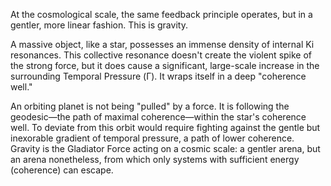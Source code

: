 At the cosmological scale, the same feedback principle operates, but in a gentler, more linear fashion. This is gravity.

A massive object, like a star, possesses an immense density of internal Ki resonances. This collective resonance doesn't create the violent spike of the strong force, but it does cause a significant, large-scale increase in the surrounding Temporal Pressure (Γ). It wraps itself in a deep "coherence well."

An orbiting planet is not being "pulled" by a force. It is following the geodesic—the path of maximal coherence—within the star's coherence well. To deviate from this orbit would require fighting against the gentle but inexorable gradient of temporal pressure, a path of lower coherence. Gravity is the Gladiator Force acting on a cosmic scale: a gentler arena, but an arena nonetheless, from which only systems with sufficient energy (coherence) can escape.
